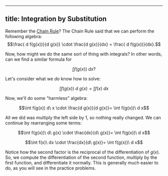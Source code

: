 
---
title: Integration by Substitution
---
Remember the  [Chain Rule](https://ymath.io/calculus/derivatives/chain-rule)? The Chain Rule said that we can perform the following algebra:
$$\frac{ d f(g(x))}{d g(x)} \cdot \frac{d g(x)}{dx} = \frac{ d f(g(x))}{dx}.$$

Now, how might we do the same sort of thing with integrals? In other words, can we find a similar formula for

$$\int f(g(x)) \ dx ?$$

Let's consider what we _do_ know how to solve:

$$\int f(g(x))\ d\ g(x)  =  \int f(x)\ d x$$

Now, we'll do some "harmless" algebra:

$$\int f(g(x)) d\ x \cdot \frac{d g(x)}{d g(x)}=  \int f(g(x))\ d x$$

All we did was multiply the left side by 1, so nothing really changed. We can continue by rearranging some terms:

$$\int f(g(x))\ d\ g(x) \cdot \frac{dx}{d\ g(x)}=  \int f(g(x))\ d x$$

$$\int f(x)\ dx  \cdot \frac{dx}{d\ g(x)}=  \int f(g(x))\ d x$$

Notice how the second factor is the reciprocal of the differentiation of $g(x)$. So, we compute the differentiation of the second function, multiply by the first function, and differentiate it normally. This is generally much easier to do, as you will see in the practice problems.
<!--stackedit_data:
eyJoaXN0b3J5IjpbMjgyMTIzMDc1XX0=
-->